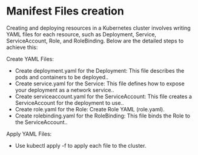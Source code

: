 # Manifest Files creation

Creating and deploying resources in a Kubernetes cluster involves writing YAML files for each resource, such as Deployment, Service, ServiceAccount, Role, and 
RoleBinding. Below are the detailed steps to achieve this:

Create YAML Files:
- Create deployment.yaml for the Deployment: This file describes the pods and containers to be deployed..
- Create service.yaml for the Service: This file defines how to expose your deployment as a network service..
- Create serviceaccount.yaml for the ServiceAccount: This file creates a ServiceAccount for the deployment to use..
- Create role.yaml for the Role:  Create Role YAML (role.yaml).
- Create rolebinding.yaml for the RoleBinding: This file binds the Role to the ServiceAccount..
  
Apply YAML Files:
- Use kubectl apply -f <filename> to apply each file to the cluster.

